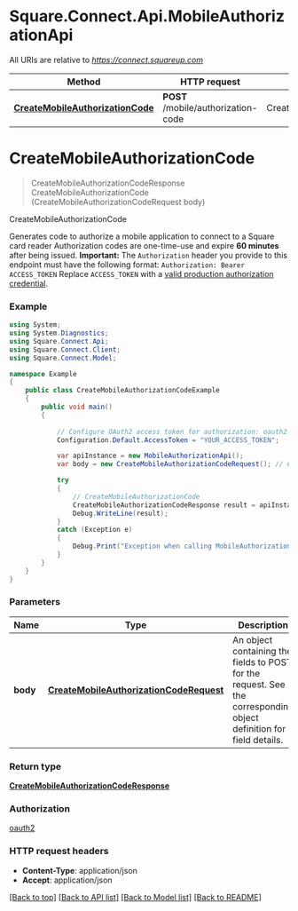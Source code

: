 # Square.Connect.Api.MobileAuthorizationApi

All URIs are relative to *https://connect.squareup.com*

Method | HTTP request | Description
------------- | ------------- | -------------
[**CreateMobileAuthorizationCode**](MobileAuthorizationApi.md#createmobileauthorizationcode) | **POST** /mobile/authorization-code | CreateMobileAuthorizationCode


<a name="createmobileauthorizationcode"></a>
# **CreateMobileAuthorizationCode**
> CreateMobileAuthorizationCodeResponse CreateMobileAuthorizationCode (CreateMobileAuthorizationCodeRequest body)

CreateMobileAuthorizationCode

Generates code to authorize a mobile application to connect to a Square card reader  Authorization codes are one-time-use and expire __60 minutes__ after being issued.  __Important:__ The `Authorization` header you provide to this endpoint must have the following format:  ``` Authorization: Bearer ACCESS_TOKEN ```  Replace `ACCESS_TOKEN` with a [valid production authorization credential](/get-started#step-4-understand-the-different-application-credentials).

### Example
```csharp
using System;
using System.Diagnostics;
using Square.Connect.Api;
using Square.Connect.Client;
using Square.Connect.Model;

namespace Example
{
    public class CreateMobileAuthorizationCodeExample
    {
        public void main()
        {
            
            // Configure OAuth2 access token for authorization: oauth2
            Configuration.Default.AccessToken = "YOUR_ACCESS_TOKEN";

            var apiInstance = new MobileAuthorizationApi();
            var body = new CreateMobileAuthorizationCodeRequest(); // CreateMobileAuthorizationCodeRequest | An object containing the fields to POST for the request.  See the corresponding object definition for field details.

            try
            {
                // CreateMobileAuthorizationCode
                CreateMobileAuthorizationCodeResponse result = apiInstance.CreateMobileAuthorizationCode(body);
                Debug.WriteLine(result);
            }
            catch (Exception e)
            {
                Debug.Print("Exception when calling MobileAuthorizationApi.CreateMobileAuthorizationCode: " + e.Message );
            }
        }
    }
}
```

### Parameters

Name | Type | Description  | Notes
------------- | ------------- | ------------- | -------------
 **body** | [**CreateMobileAuthorizationCodeRequest**](CreateMobileAuthorizationCodeRequest.md)| An object containing the fields to POST for the request.  See the corresponding object definition for field details. | 

### Return type

[**CreateMobileAuthorizationCodeResponse**](CreateMobileAuthorizationCodeResponse.md)

### Authorization

[oauth2](../README.md#oauth2)

### HTTP request headers

 - **Content-Type**: application/json
 - **Accept**: application/json

[[Back to top]](#) [[Back to API list]](../README.md#documentation-for-api-endpoints) [[Back to Model list]](../README.md#documentation-for-models) [[Back to README]](../README.md)

